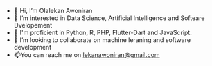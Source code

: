 - 👋 Hi, I’m Olalekan Awoniran
- 👀 I’m interested in Data Science, Artificial Intelligence and Softeare Dvelopement
- 🌱 I'm proficient in Python, R, PHP, Flutter-Dart and JavaScript.
- 💞️ I’m looking to collaborate on machine leraning and software development
- 📫You can reach me on lekanawoniran@gmail.com

<!---
Lekanville/Lekanville is a ✨ special ✨ repository because its `README.md` (this file) appears on your GitHub profile.
You can click the Preview link to take a look at your changes.
--->
